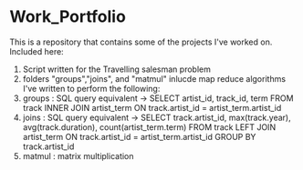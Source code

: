 # Work_Portfolio

This is a repository that contains some of the projects I've worked on.
Included here: 
1. Script written for the Travelling salesman problem
2. folders "groups","joins", and "matmul" inlucde map reduce algorithms I've written to perform the following: 
  1. groups : SQL query equivalent -> SELECT 	artist_id, track_id, term FROM	track INNER JOIN artist_term ON track.artist_id = artist_term.artist_id
  2. joins : SQL query equivalent -> SELECT track.artist_id, max(track.year), avg(track.duration), count(artist_term.term) FROM track LEFT JOIN artist_term ON track.artist_id = artist_term.artist_id GROUP BY track.artist_id
  3. matmul : matrix multiplication 
